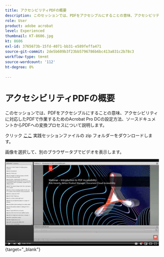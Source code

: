 ```yaml
---
title: アクセシビリティPDFの概要
description: このセッションでは、PDFをアクセシブルにすることの意味、アクセシビリティに対応したPDFで作業するためのAcrobat Pro DCの設定方法、ソースドキュメントからPDFへの変換プロセスについて説明します
role: User
product: adobe acrobat
level: Experienced
thumbnail: KT-8606.jpg
kt: 8606
exl-id: 3765673b-15fd-4071-bb31-e589feffa471
source-git-commit: 2de5b609b3f23bb5796786b6bc413a831c2b78c3
workflow-type: tm+mt
source-wordcount: '112'
ht-degree: 0%

---
```


# アクセシビリティPDFの概要

このセッションでは、PDFをアクセシブルにすることの意味、アクセシビリティに対応したPDFで作業するためのAcrobat Pro DCの設定方法、ソースドキュメントからPDFへの変換プロセスについて説明します。

クリック [ここ](../assets/accessibilitysession1.zip) 実践セッションファイルの zip フォルダーをダウンロードします。

画像を選択して、別のブラウザータブでビデオを表示します。

[![セッション 1 のビデオ](../assets/Accessibilitysession1_YT.png)](https://www.youtube.com/embed/DaadHIWHgzU){target=&quot;_blank&quot;}
